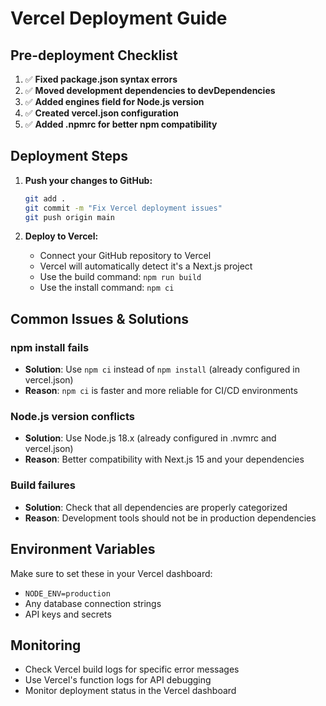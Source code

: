 # Vercel Deployment Guide

## Pre-deployment Checklist

1. ✅ **Fixed package.json syntax errors**
2. ✅ **Moved development dependencies to devDependencies**
3. ✅ **Added engines field for Node.js version**
4. ✅ **Created vercel.json configuration**
5. ✅ **Added .npmrc for better npm compatibility**

## Deployment Steps

1. **Push your changes to GitHub:**
   ```bash
   git add .
   git commit -m "Fix Vercel deployment issues"
   git push origin main
   ```

2. **Deploy to Vercel:**
   - Connect your GitHub repository to Vercel
   - Vercel will automatically detect it's a Next.js project
   - Use the build command: `npm run build`
   - Use the install command: `npm ci`

## Common Issues & Solutions

### npm install fails
- **Solution**: Use `npm ci` instead of `npm install` (already configured in vercel.json)
- **Reason**: `npm ci` is faster and more reliable for CI/CD environments

### Node.js version conflicts
- **Solution**: Use Node.js 18.x (already configured in .nvmrc and vercel.json)
- **Reason**: Better compatibility with Next.js 15 and your dependencies

### Build failures
- **Solution**: Check that all dependencies are properly categorized
- **Reason**: Development tools should not be in production dependencies

## Environment Variables

Make sure to set these in your Vercel dashboard:
- `NODE_ENV=production`
- Any database connection strings
- API keys and secrets

## Monitoring

- Check Vercel build logs for specific error messages
- Use Vercel's function logs for API debugging
- Monitor deployment status in the Vercel dashboard

